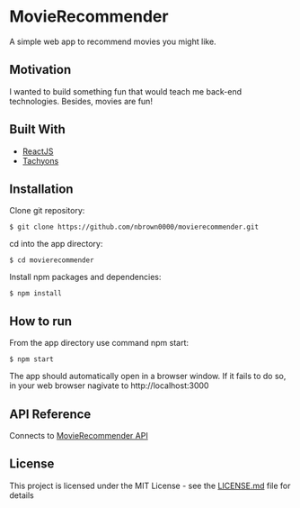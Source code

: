 # MovieRecommender
A simple web app to recommend movies you might like.


## Motivation
I wanted to build something fun that would teach me back-end technologies. Besides, movies are fun!


## Built With
- [ReactJS](https://reactjs.org/)
- [Tachyons](https://tachyons.io/)


## Installation
Clone git repository:
```
$ git clone https://github.com/nbrown0000/movierecommender.git
```

cd into the app directory:
```
$ cd movierecommender
```

Install npm packages and dependencies:
```
$ npm install
```


## How to run
From the app directory use command npm start:
```
$ npm start
```
The app should automatically open in a browser window. If it fails to do so, in your web browser nagivate to http://localhost:3000


## API Reference
Connects to [MovieRecommender API](https://github.com/nbrown0000/movierecommender_api)


## License
This project is licensed under the MIT License - see the [LICENSE.md](LICENSE.md) file for details